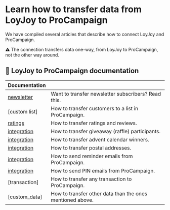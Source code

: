 # Learn how to transfer data from LoyJoy to ProCampaign

We have compiled several articles that describe how to connect LoyJoy and ProCampaign.

:warning: The connection transfers data one-way, from LoyJoy to ProCampaign, not the other way around.

## 📖 LoyJoy to ProCampaign documentation

| Documentation   |                                                                |
| --------------- | -------------------------------------------------------------- |
| [newsletter]    | Want to transfer newsletter subscribers? Read this.            |
| [custom list]   | How to transfer customers to a list in ProCampaign.            |
| [ratings]       | How to transfer ratings and reviews.                           |
| [integration]   | How to transfer giveaway (raffle) participants.                |
| [integration]   | How to transfer advent calendar winners.                       |
| [integration]   | How to transfer postal addresses.                              |
| [integration]   | How to send reminder emails from ProCampaign.                  |
| [integration]   | How to send PIN emails from ProCampaign.                       |
| [transaction]   | How to transfer any transaction to ProCampaign.                |
| [custom_data]   | How to transfer other data than the ones mentioned above.      |


[newsletter]: https://github.com/loyjoy/welcome/blob/master/documentation/pro_campaign/PRO_CAMPAIGN_INTEGRATION.md
[ratings]: https://github.com/loyjoy/welcome/blob/master/documentation/pro_campaign/PRO_CAMPAIGN_RATINGS.md
[integration]: https://github.com/loyjoy/welcome/blob/master/documentation/pro_campaign/PRO_CAMPAIGN_INTEGRATION.md

